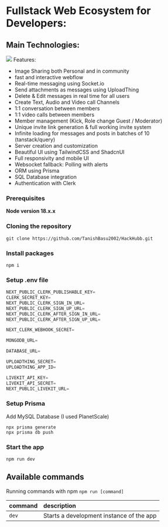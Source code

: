 # Fullstack Web Ecosystem for Developers: 
## Main Technologies:
 <img src="https://skillicons.dev/icons?i=tailwind,ts,react,nextjs,prisma,git,github,mysql,planetscale,mongodb,vercel,linux,webflow," />
Features:

- Image Sharing both Personal and in community
- fast and interactive webflow
- Real-time messaging using Socket.io
- Send attachments as messages using UploadThing
- Delete & Edit messages in real time for all users
- Create Text, Audio and Video call Channels
- 1:1 conversation between members
- 1:1 video calls between members
- Member management (Kick, Role change Guest / Moderator)
- Unique invite link generation & full working invite system
- Infinite loading for messages and posts in batches of 10 (tanstack/query)
- Server creation and customization
- Beautiful UI using TailwindCSS and ShadcnUI
- Full responsivity and mobile UI
- Websocket fallback: Polling with alerts
- ORM using Prisma
- SQL Database integration
- Authentication with Clerk

### Prerequisites

**Node version 18.x.x**

### Cloning the repository

```shell
git clone https://github.com/TanishBasu2002/HackHubb.git
```

### Install packages

```shell
npm i
```

### Setup .env file


```js
NEXT_PUBLIC_CLERK_PUBLISHABLE_KEY=
CLERK_SECRET_KEY=
NEXT_PUBLIC_CLERK_SIGN_IN_URL=
NEXT_PUBLIC_CLERK_SIGN_UP_URL=
NEXT_PUBLIC_CLERK_AFTER_SIGN_IN_URL=
NEXT_PUBLIC_CLERK_AFTER_SIGN_UP_URL=

NEXT_CLERK_WEBHOOK_SECRET=

MONGODB_URL=

DATABASE_URL=

UPLOADTHING_SECRET=
UPLOADTHING_APP_ID=

LIVEKIT_API_KEY=
LIVEKIT_API_SECRET=
NEXT_PUBLIC_LIVEKIT_URL=
```

### Setup Prisma

Add MySQL Database (I used PlanetScale)

```shell
npx prisma generate
npx prisma db push

```

### Start the app

```shell
npm run dev
```

## Available commands

Running commands with npm `npm run [command]`

| command         | description                              |
| :-------------- | :--------------------------------------- |
| `dev`           | Starts a development instance of the app |
